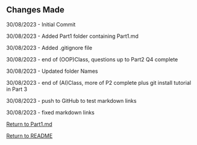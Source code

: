## Changes Made

30/08/2023 - Initial Commit

30/08/2023 - Added Part1 folder containing Part1.md

30/08/2023 - Added .gitignore file

30/08/2023 - end of (OOP)Class, questions up to Part2 Q4 complete

30/08/2023 - Updated folder Names

30/08/2023 - end of (AI)Class, more of P2 complete plus git install tutorial in Part 3

30/08/2023 - push to GitHub to test markdown links

30/08/2023 - fixed markdown links

[Return to Part1.md](/Part1/Part1.md)

[Return to README](/README.md)
